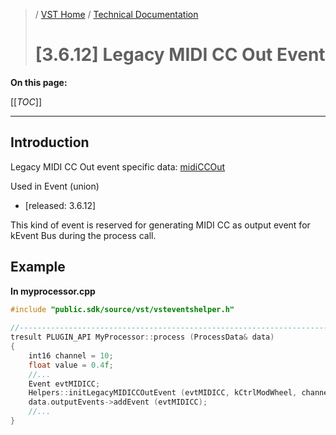 >/ [VST Home](../../../index.md) / [Technical Documentation](../../Index.md)
>
># [3.6.12] Legacy MIDI CC Out Event

**On this page:**

[[_TOC_]]

---

## Introduction

Legacy MIDI CC Out event specific data: [midiCCOut](https://steinbergmedia.github.io/vst3_doc/vstinterfaces/structSteinberg_1_1Vst_1_1Event.html#a3f45fbed968cf574aa1f9b859f0a0972)

Used in Event (union)

- [released: 3.6.12]

This kind of event is reserved for generating MIDI CC as output event for kEvent Bus during the process call.

## Example

**In myprocessor.cpp**

``` c++
#include "public.sdk/source/vst/vsteventshelper.h"
 
//-----------------------------------------------------------------------------
tresult PLUGIN_API MyProcessor::process (ProcessData& data)
{
    int16 channel = 10;
    float value = 0.4f;
    //...
    Event evtMIDICC;
    Helpers::initLegacyMIDICCOutEvent (evtMIDICC, kCtrlModWheel, channel, value);
    data.outputEvents->addEvent (evtMIDICC);
    //...
}
```
